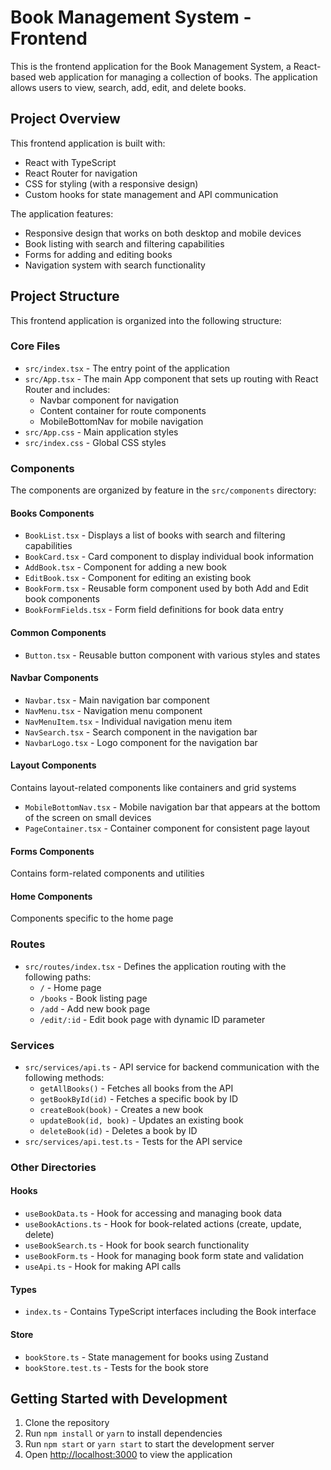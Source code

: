# Book Management System - Frontend

This is the frontend application for the Book Management System, a React-based web application for managing a collection of books. The application allows users to view, search, add, edit, and delete books.

## Project Overview

This frontend application is built with:
- React with TypeScript
- React Router for navigation
- CSS for styling (with a responsive design)
- Custom hooks for state management and API communication

The application features:
- Responsive design that works on both desktop and mobile devices
- Book listing with search and filtering capabilities
- Forms for adding and editing books
- Navigation system with search functionality

## Project Structure

This frontend application is organized into the following structure:

### Core Files
- `src/index.tsx` - The entry point of the application
- `src/App.tsx` - The main App component that sets up routing with React Router and includes:
  - Navbar component for navigation
  - Content container for route components
  - MobileBottomNav for mobile navigation
- `src/App.css` - Main application styles
- `src/index.css` - Global CSS styles

### Components
The components are organized by feature in the `src/components` directory:

#### Books Components
- `BookList.tsx` - Displays a list of books with search and filtering capabilities
- `BookCard.tsx` - Card component to display individual book information
- `AddBook.tsx` - Component for adding a new book
- `EditBook.tsx` - Component for editing an existing book
- `BookForm.tsx` - Reusable form component used by both Add and Edit book components
- `BookFormFields.tsx` - Form field definitions for book data entry

#### Common Components
- `Button.tsx` - Reusable button component with various styles and states

#### Navbar Components
- `Navbar.tsx` - Main navigation bar component
- `NavMenu.tsx` - Navigation menu component
- `NavMenuItem.tsx` - Individual navigation menu item
- `NavSearch.tsx` - Search component in the navigation bar
- `NavbarLogo.tsx` - Logo component for the navigation bar

#### Layout Components
Contains layout-related components like containers and grid systems
- `MobileBottomNav.tsx` - Mobile navigation bar that appears at the bottom of the screen on small devices
- `PageContainer.tsx` - Container component for consistent page layout

#### Forms Components
Contains form-related components and utilities

#### Home Components
Components specific to the home page

### Routes
- `src/routes/index.tsx` - Defines the application routing with the following paths:
  - `/` - Home page
  - `/books` - Book listing page
  - `/add` - Add new book page
  - `/edit/:id` - Edit book page with dynamic ID parameter

### Services
- `src/services/api.ts` - API service for backend communication with the following methods:
  - `getAllBooks()` - Fetches all books from the API
  - `getBookById(id)` - Fetches a specific book by ID
  - `createBook(book)` - Creates a new book
  - `updateBook(id, book)` - Updates an existing book
  - `deleteBook(id)` - Deletes a book by ID
- `src/services/api.test.ts` - Tests for the API service

### Other Directories

#### Hooks
- `useBookData.ts` - Hook for accessing and managing book data
- `useBookActions.ts` - Hook for book-related actions (create, update, delete)
- `useBookSearch.ts` - Hook for book search functionality
- `useBookForm.ts` - Hook for managing book form state and validation
- `useApi.ts` - Hook for making API calls

#### Types
- `index.ts` - Contains TypeScript interfaces including the Book interface

#### Store
- `bookStore.ts` - State management for books using Zustand
- `bookStore.test.ts` - Tests for the book store

## Getting Started with Development

1. Clone the repository
2. Run `npm install` or `yarn` to install dependencies
3. Run `npm start` or `yarn start` to start the development server
4. Open [http://localhost:3000](http://localhost:3000) to view the application
